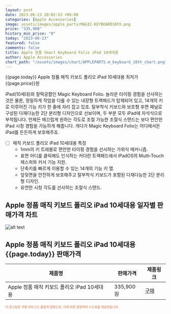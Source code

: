 ```yaml
---
layout: post
date: 2023-06-23 20:02:53 +09:00
categories: [Apple Accessories]
image: assets/images/apple_parts/MAGIC-KEYBOARD10th.png
price: "335,900"
history_min_price: "0"
today: "2023-06-23"
featured: false
comments: false
title: Apple 정품 Smart Keyboard Folio iPad 10세대용
author: Apple Accessories
chart_path: "/assets/images/chart/APPLEPARTS.m_keyboard_10th_chart.png"
---
```


{{page.today}} Apple 정품 매직 키보드 폴리오 iPad 10세대용 최저가 {{page.price}}원

iPad(10세대)와 찰떡궁합인 Magic Keyboard Folio. 놀라운 타이핑 경험을 선사하는 것은 물론, 정밀하게 작업을 다룰 수 있는 내장형 트랙패드가 탑재되어 있고, 14개의 키로 이루어진 기능 키가 한 줄에 자리 잡고 있죠. 탈부착식 키보드와 보호형 후면 패널로 구성된 다재다능한 2단 분리형 디자인으로 선보이며, 두 부분 모두 iPad에 자석식으로 부착됩니다. 언제든 매끄럽게 원하는 각도로 조절 가능한 조절식 스탠드는 보다 편안한 iPad 시청 경험을 가능하게 해줍니다. 게다가 Magic Keyboard Folio는 어디에서든 iPad를 든든하게 보호해주죠.

- [ ] 매직 키보드 폴리오 iPad 10세대용 특징
  - 1mm의 키 트래블로 편안한 타이핑 경험을 선사하는 가위식 메커니즘.
  - 표면 어디를 클릭해도 인식하는 커다란 트랙패드에서 iPadOS의 Multi‑Touch 제스처와 커서 기능 지원.
  - 단축키를 빠르게 이용할 수 있는 14개의 기능 키 열.
  - 앞뒷면을 안전하게 보호해주고 탈부착식 키보드가 포함된 다재다능한 2단 분리형 디자인.
  - 유연한 시청 각도를 선사하는 조절식 스탠드.

## Apple 정품 매직 키보드 폴리오 iPad 10세대용 일자별 판매가격 차트
![alt text]({{page.chart_path}} "Apple 정품 매직 키보드 폴리오 iPad 10세대용 판매가격 차트")

## Apple 정품 매직 키보드 폴리오 iPad 10세대용 {{page.today}} 판매가격
<main>
<table id="rwd-table-large">
  <thead>
    <tr>
      <th>제품명</th>
      <th></th>
      <th>판매가격</th>
      <th>제품링크</th>
    </tr>
  </thead>
  <tbody><tr>
        <td>Apple 정품 매직 키보드 폴리오 iPad 10세대용</td>
        <td></td>
        <td>335,900원</td>
        <td><a href='https://link.coupang.com/a/SG8VJ' target='_blank'>구매</a></td>
        </tr></tbody>
</table>

</main>
<div style="color:#e56a2c;font-size: 0.7em;" >
이 포스팅은 쿠팡 파트너스 활동의 일환으로, 이에 따른 일정액의 수수료를 제공받습니다.
</div>
